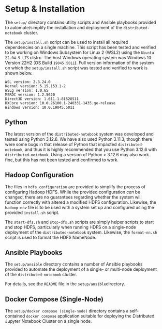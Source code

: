 # Setup & Installation

The `setup/` directory contains utility scripts and Ansible playbooks provided to automate/simplify the installation 
and deployment of the `distributed-notebook` cluster.

The `setup/install.sh` script can be used to install all required dependencies on a single machine. This script has been
tested and verified to be working on Windows Subsystem for Linux 2 (WSL2) using the `Ubuntu 22.04.5 LTS` distro. The host
Windows operating system was Windows 10 Version 22H2 (OS Build `19045.5011`). Full version information of the system on 
which the `setup/install.sh` script was tested and verified to work is shown below.
```shell
WSL version: 2.3.24.0
Kernel version: 5.15.153.1-2
WSLg version: 1.0.65
MSRDC version: 1.2.5620
Direct3D version: 1.611.1-81528511
DXCore version: 10.0.26100.1-240331-1435.ge-release
Windows version: 10.0.19045.5011
```

## Python

The latest version of the `distributed-notebook` system was developed and tested using Python 3.12.6. We have also
used Python 3.11.3, though there were some bugs in that release of Python that impacted `distributed-notebook`, and thus
it is highly recommended that you use Python 3.12.6 with `distributed-notebook`. Using a version of Python > 3.12.6 may
also work fine, but this has not been tested and confirmed to work.

## Hadoop Configuration

The files in `hdfs_configuration` are provided to simplify the process of configuring Hadoop HDFS. While the provided
configuration _can_ be changed, there are no guarantees regarding whether the system will function correctly with
altered a modified HDFS configuration. Likewise, the `hadoop-env` file is to be used with a system set up and configured
using the provided `install.sh` script.

The `start-dfs.sh` and `stop-dfs.sh` scripts are simply helper scripts to start and stop HDFS, particularly when 
running HDFS on a single-node deployment of the `distributed-notebook` system. Likewise, the `format-nn.sh` script
is used to format the HDFS NameNode.

## Ansible Playbooks

The `setup/ansible` directory contains a number of Ansible playbooks provided to automate the deployment of a 
single- or multi-node deployment of the `distributed-notebook` cluster. 

For details, see the `README` file in the `setup/ansible`directory.

## Docker Compose (Single-Node)

The `setup/docker compose (single-node)` directory contains a self-contained `docker compose` application suitable for 
deploying the Distributed Jupyter Notebook Cluster on a single node.